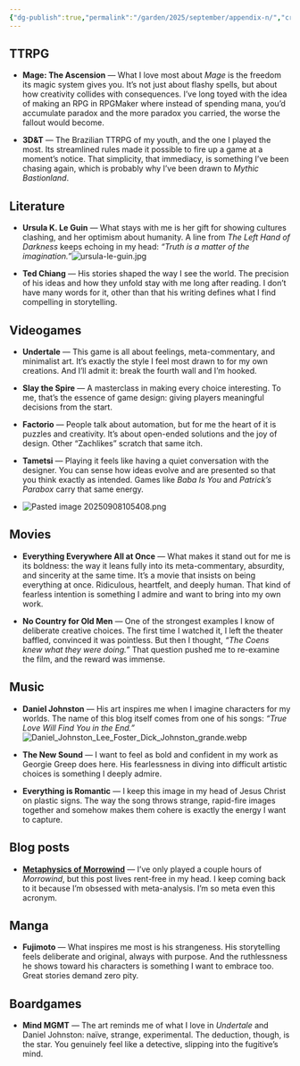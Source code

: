 ```yaml
---
{"dg-publish":true,"permalink":"/garden/2025/september/appendix-n/","created":"2025-09-03T09:01:10.134+02:00","updated":"2025-09-08T10:54:55.791+02:00"}
---
```


## TTRPG

- **Mage: The Ascension** — What I love most about _Mage_ is the freedom its magic system gives you. It’s not just about flashy spells, but about how creativity collides with consequences. I’ve long toyed with the idea of making an RPG in RPGMaker where instead of spending mana, you’d accumulate paradox and the more paradox you carried, the worse the fallout would become.
    
- **3D&T** — The Brazilian TTRPG of my youth, and the one I played the most. Its streamlined rules made it possible to fire up a game at a moment’s notice. That simplicity, that immediacy, is something I’ve been chasing again, which is probably why I’ve been drawn to _Mythic Bastionland_.
    

## Literature

- **Ursula K. Le Guin** — What stays with me is her gift for showing cultures clashing, and her optimism about humanity. A line from _The Left Hand of Darkness_ keeps echoing in my head: _“Truth is a matter of the imagination.”_![ursula-le-guin.jpg](/img/user/ursula-le-guin.jpg)
    
- **Ted Chiang** — His stories shaped the way I see the world. The precision of his ideas and how they unfold stay with me long after reading. I don’t have many words for it, other than that his writing defines what I find compelling in storytelling.
    

## Videogames

- **Undertale** — This game is all about feelings, meta-commentary, and minimalist art. It’s exactly the style I feel most drawn to for my own creations. And I’ll admit it: break the fourth wall and I’m hooked.
    
- **Slay the Spire** — A masterclass in making every choice interesting. To me, that’s the essence of game design: giving players meaningful decisions from the start.
    
- **Factorio** — People talk about automation, but for me the heart of it is puzzles and creativity. It’s about open-ended solutions and the joy of design. Other “Zachlikes” scratch that same itch.
    
- **Tametsi** — Playing it feels like having a quiet conversation with the designer. You can sense how ideas evolve and are presented so that you think exactly as intended. Games like _Baba Is You_ and _Patrick’s Parabox_ carry that same energy.
- ![Pasted image 20250908105408.png](/img/user/Pasted%20image%2020250908105408.png)
    

## Movies

- **Everything Everywhere All at Once** — What makes it stand out for me is its boldness: the way it leans fully into its meta-commentary, absurdity, and sincerity at the same time. It’s a movie that insists on being everything at once. Ridiculous, heartfelt, and deeply human. That kind of fearless intention is something I admire and want to bring into my own work.
    
- **No Country for Old Men** — One of the strongest examples I know of deliberate creative choices. The first time I watched it, I left the theater baffled, convinced it was pointless. But then I thought, _“The Coens knew what they were doing.”_ That question pushed me to re-examine the film, and the reward was immense.
    

## Music


- **Daniel Johnston** — His art inspires me when I imagine characters for my worlds. The name of this blog itself comes from one of his songs: _“True Love Will Find You in the End.”_
 ![Daniel_Johnston_Lee_Foster_Dick_Johnston_grande.webp](/img/user/Daniel_Johnston_Lee_Foster_Dick_Johnston_grande.webp)
    
- **The New Sound** — I want to feel as bold and confident in my work as Georgie Greep does here. His fearlessness in diving into difficult artistic choices is something I deeply admire.
    
- **Everything is Romantic** — I keep this image in my head of Jesus Christ on plastic signs. The way the song throws strange, rapid-fire images together and somehow makes them cohere is exactly the energy I want to capture.
    


## Blog posts

- [**Metaphysics of Morrowind**](https://www.google.com/url?sa=t&source=web&rct=j&opi=89978449&url=https://fallingawkwardly.wordpress.com/2010/08/29/the-metaphysics-of-morrowind-part-1/&ved=2ahUKEwih4qCD5MiPAxU4U6QEHTeAOFQQFnoECAsQAQ&usg=AOvVaw1iPQOxrzRFSPpq0fGawrk2) — I’ve only played a couple hours of _Morrowind_, but this post lives rent-free in my head. I keep coming back to it because I’m obsessed with meta-analysis. I’m so meta even this acronym.
    

## Manga

- **Fujimoto** — What inspires me most is his strangeness. His storytelling feels deliberate and original, always with purpose. And the ruthlessness he shows toward his characters is something I want to embrace too. Great stories demand zero pity.
    

## Boardgames

- **Mind MGMT** — The art reminds me of what I love in _Undertale_ and Daniel Johnston: naïve, strange, experimental. The deduction, though, is the star. You genuinely feel like a detective, slipping into the fugitive’s mind.